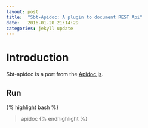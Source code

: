 ```yaml
---
layout: post
title:  "Sbt-Apidoc: A plugin to document REST Api"
date:   2016-01-20 21:14:29
categories: jekyll update
---
```


# Introduction

Sbt-apidoc is a port from the [Apidoc.js][apidoc.js].

## Run

{% highlight bash %}

> apidoc
> {% endhighlight %}


[apidoc.js]:   http://apidocjs.com

